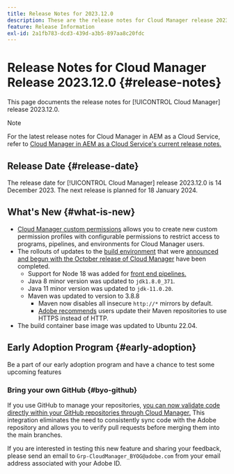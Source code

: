 ```yaml
---
title: Release Notes for 2023.12.0
description: These are the release notes for Cloud Manager release 2023.12.0.
feature: Release Information
exl-id: 2a1fb783-dcd3-439d-a3b5-897aa8c20fdc
---
```

# Release Notes for Cloud Manager Release 2023.12.0 {#release-notes}

This page documents the release notes for [!UICONTROL Cloud Manager] release 2023.12.0.

>[!NOTE]
>
>For the latest release notes for Cloud Manager in AEM as a Cloud Service, refer to [Cloud Manager in AEM as a Cloud Service's current release notes.](https://experienceleague.adobe.com/docs/experience-manager-cloud-service/content/implementing/using-cloud-manager/release-notes-cloud-manager/release-notes-cm-current.html)

## Release Date {#release-date}

The release date for [!UICONTROL Cloud Manager] release 2023.12.0 is 14 December 2023. The next release is planned for 18 January 2024.

## What's New {#what-is-new}

* [Cloud Manager custom permissions](/help/using/custom-permissions.md) allows you to create new custom permission profiles with configurable permissions to restrict access to programs, pipelines, and environments for Cloud Manager users.
* The rollouts of updates to the [build environment](/help/getting-started/build-environment.md) that were [announced and begun with the October release of Cloud Manager](/help/release-notes/2023/2023-10-0.md) have been completed.
  * Support for Node 18 was added for [front end pipelines.](/help/overview/ci-cd-pipelines.md)
  * Java 8 minor version was updated to `jdk1.8.0_371`.
  * Java 11 minor version was updated to `jdk-11.0.20`.
  * Maven was updated to version to 3.8.8
    * Maven now disables all insecure `http://*` mirrors by default.
    * [Adobe recommends](/help/getting-started/build-environment.md#https-maven) users update their Maven repositories to use HTTPS instead of HTTP.
* The build container base image was updated to Ubuntu 22.04.

## Early Adoption Program {#early-adoption}

Be a part of our early adoption program and have a chance to test some upcoming features

### Bring your own GitHub {#byo-github}

If you use GitHub to manage your repositories, [you can now validate code directly within your GitHub repositories through Cloud Manager.](/help/managing-code/byo-github.md) This integration eliminates the need to consistently sync code with the Adobe repository and allows you to verify pull requests before merging them into the main branches.

If you are interested in testing this new feature and sharing your feedback, please send an email to `Grp-CloudManager_BYOG@adobe.com` from your email address associated with your Adobe ID.
